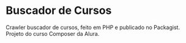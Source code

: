 # Buscador de Cursos

Crawler buscador de cursos, feito em PHP e publicado no Packagist. Projeto do curso Composer da Alura.